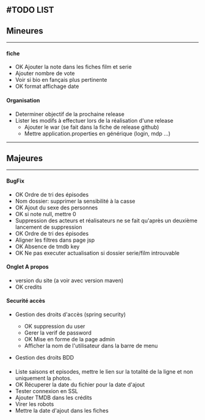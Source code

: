 #TODO LIST
--------------------
## Mineures
------------------------

#### fiche
+ OK Ajouter la note dans les fiches film et serie
+ Ajouter nombre de vote
+ Voir si bio en fançais plus pertinente
+ OK format affichage date

#### Organisation
+ Determiner objectif de la prochaine release  
+ Lister les modifs à effectuer lors de la réalisation d'une release
    + Ajouter le war (se fait dans la fiche de release github)
     + Mettre application.properties en générique (login, mdp ...)

------------------------------------
## Majeures
---------------------------------
    

#### BugFix

+ OK Ordre de tri des épisodes
+ Nom dossier: supprimer la sensibilité à la casse
+ OK Ajout du sexe des personnes
+ OK si note null, mettre 0
+ Suppression des acteurs et réalisateurs ne se fait qu'après un deuxième lancement de suppression
+ OK Ordre de tri des épisodes
+ Aligner les filtres dans page jsp
+ OK Absence de tmdb key
+ OK Ne pas executer actualisation si dossier serie/film introuvable

#### Onglet A propos
+ version du site (a voir avec version maven)
+ OK credits


#### Securité accès
+ Gestion des droits d'accès (spring security)
    + OK suppression du user
    + Gerer la verif de password
    + OK Mise en forme de la page admin
    + Afficher la nom de l'utilisateur dans la barre de menu

+ Gestion des droits BDD


####
+ Liste saisons et episodes, mettre le lien sur la totalité de la ligne et non uniquement la photos.
+ OK Récuperer la date du fichier pour la date d'ajout
+ Tester connexion en SSL
+ Ajouter TMDB dans les crédits
+ Virer les robots
+ Mettre la date d'ajout dans les fiches



